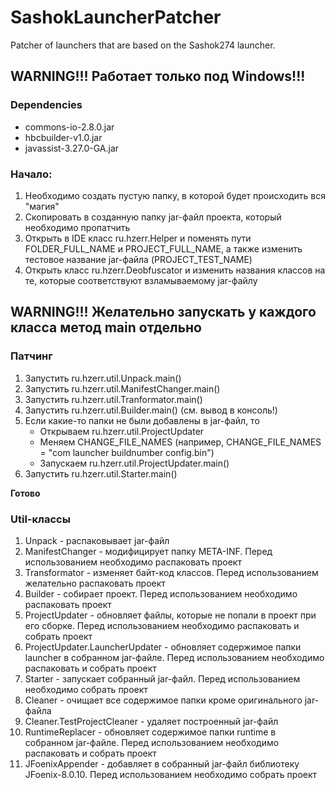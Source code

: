 # SashokLauncherPatcher
Patcher of launchers that are based on the Sashok274 launcher.


## WARNING!!! Работает только под Windows!!!

### Dependencies
   * commons-io-2.8.0.jar
   * hbcbuilder-v1.0.jar
   * javassist-3.27.0-GA.jar

### Начало:
1. Необходимо создать пустую папку, в которой будет происходить вся "магия"
2. Скопировать в созданную папку jar-файл проекта, который необходимо пропатчить
3. Открыть в IDE класс ru.hzerr.Helper и поменять пути FOLDER_FULL_NAME и PROJECT_FULL_NAME, а также изменить тестовое название jar-файла (PROJECT_TEST_NAME)
4. Открыть класс ru.hzerr.Deobfuscator и изменить названия классов на те, которые соответствуют взламываемому jar-файлу

## WARNING!!! Желательно запускать у каждого класса метод main отдельно
### Патчинг
1. Запустить ru.hzerr.util.Unpack.main()
2. Запустить ru.hzerr.util.ManifestChanger.main()
3. Запустить ru.hzerr.util.Tranformator.main()
4. Запустить ru.hzerr.util.Builder.main() (см. вывод в консоль!)
5. Если какие-то папки не были добавлены в jar-файл, то 
    * Открываем ru.hzerr.util.ProjectUpdater
    * Меняем CHANGE_FILE_NAMES (например, CHANGE_FILE_NAMES = "com launcher buildnumber config.bin")
    * Запускаем ru.hzerr.util.ProjectUpdater.main()
6. Запустить ru.hzerr.util.Starter.main()

<b> Готово </b>

### Util-классы
1. Unpack - распаковывает jar-файл
2. ManifestChanger - модифицирует папку META-INF. Перед использованием необходимо распаковать проект
3. Transformator - изменяет байт-код классов. Перед использованием желательно распаковать проект
4. Builder - собирает проект. Перед использованием необходимо распаковать проект
5. ProjectUpdater - обновляет файлы, которые не попали в проект при его сборке. Перед использованием необходимо распаковать и собрать проект
6. ProjectUpdater.LauncherUpdater - обновляет содержимое папки launcher в собранном jar-файле. Перед использованием необходимо распаковать и собрать проект
6. Starter - запускает собранный jar-файл. Перед использованием необходимо собрать проект
7. Cleaner - очищает все содержимое папки кроме оригинального jar-файла
8. Cleaner.TestProjectCleaner - удаляет построенный jar-файл
9. RuntimeReplacer - обновляет содержимое папки runtime в собранном jar-файле. Перед использованием необходимо распаковать и собрать проект
10. JFoenixAppender - добавляет в собранный jar-файл библиотеку JFoenix-8.0.10. Перед использованием необходимо собрать проект
